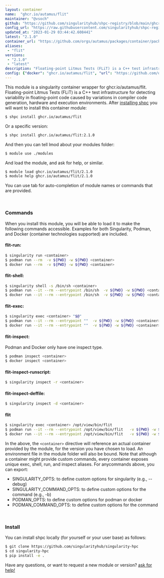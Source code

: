 ```yaml
---
layout: container
name:  "ghcr.io/autamus/flit"
maintainer: "@vsoch"
github: "https://github.com/singularityhub/shpc-registry/blob/main/ghcr.io/autamus/flit/container.yaml"
config_url: "https://raw.githubusercontent.com/singularityhub/shpc-registry/main/ghcr.io/autamus/flit/container.yaml"
updated_at: "2023-01-29 03:44:42.608441"
latest: "2.1.0"
container_url: "https://github.com/orgs/autamus/packages/container/package/flit"
aliases:
 - "flit"
versions:
 - "2.1.0"
 - "latest"
description: "Floating-point Litmus Tests (FLiT) is a C++ test infrastructure for detecting variability in floating-point code caused by variations in compiler code generation, hardware and execution environments."
config: {"docker": "ghcr.io/autamus/flit", "url": "https://github.com/orgs/autamus/packages/container/package/flit", "maintainer": "@vsoch", "description": "Floating-point Litmus Tests (FLiT) is a C++ test infrastructure for detecting variability in floating-point code caused by variations in compiler code generation, hardware and execution environments.", "latest": {"2.1.0": "sha256:c846aae5413546b722576b469b52ce1a52948040b778111cb4de4c8501161354"}, "tags": {"2.1.0": "sha256:c846aae5413546b722576b469b52ce1a52948040b778111cb4de4c8501161354", "latest": "sha256:c846aae5413546b722576b469b52ce1a52948040b778111cb4de4c8501161354"}, "aliases": {"flit": "/opt/view/bin/flit"}}
---
```


This module is a singularity container wrapper for ghcr.io/autamus/flit.
Floating-point Litmus Tests (FLiT) is a C++ test infrastructure for detecting variability in floating-point code caused by variations in compiler code generation, hardware and execution environments.
After [installing shpc](#install) you will want to install this container module:


```bash
$ shpc install ghcr.io/autamus/flit
```

Or a specific version:

```bash
$ shpc install ghcr.io/autamus/flit:2.1.0
```

And then you can tell lmod about your modules folder:

```bash
$ module use ./modules
```

And load the module, and ask for help, or similar.

```bash
$ module load ghcr.io/autamus/flit/2.1.0
$ module help ghcr.io/autamus/flit/2.1.0
```

You can use tab for auto-completion of module names or commands that are provided.

<br>

### Commands

When you install this module, you will be able to load it to make the following commands accessible.
Examples for both Singularity, Podman, and Docker (container technologies supported) are included.

#### flit-run:

```bash
$ singularity run <container>
$ podman run --rm  -v ${PWD} -w ${PWD} <container>
$ docker run --rm  -v ${PWD} -w ${PWD} <container>
```

#### flit-shell:

```bash
$ singularity shell -s /bin/sh <container>
$ podman run --it --rm --entrypoint /bin/sh  -v ${PWD} -w ${PWD} <container>
$ docker run --it --rm --entrypoint /bin/sh  -v ${PWD} -w ${PWD} <container>
```

#### flit-exec:

```bash
$ singularity exec <container> "$@"
$ podman run --it --rm --entrypoint ""  -v ${PWD} -w ${PWD} <container> "$@"
$ docker run --it --rm --entrypoint ""  -v ${PWD} -w ${PWD} <container> "$@"
```

#### flit-inspect:

Podman and Docker only have one inspect type.

```bash
$ podman inspect <container>
$ docker inspect <container>
```

#### flit-inspect-runscript:

```bash
$ singularity inspect -r <container>
```

#### flit-inspect-deffile:

```bash
$ singularity inspect -d <container>
```


#### flit

```bash
$ singularity exec <container> /opt/view/bin/flit
$ podman run --it --rm --entrypoint /opt/view/bin/flit   -v ${PWD} -w ${PWD} <container> -c " $@"
$ docker run --it --rm --entrypoint /opt/view/bin/flit   -v ${PWD} -w ${PWD} <container> -c " $@"
```



In the above, the `<container>` directive will reference an actual container provided
by the module, for the version you have chosen to load. An environment file in the
module folder will also be bound. Note that although a container
might provide custom commands, every container exposes unique exec, shell, run, and
inspect aliases. For anycommands above, you can export:

 - SINGULARITY_OPTS: to define custom options for singularity (e.g., --debug)
 - SINGULARITY_COMMAND_OPTS: to define custom options for the command (e.g., -b)
 - PODMAN_OPTS: to define custom options for podman or docker
 - PODMAN_COMMAND_OPTS: to define custom options for the command

<br>

### Install

You can install shpc locally (for yourself or your user base) as follows:

```bash
$ git clone https://github.com/singularityhub/singularity-hpc
$ cd singularity-hpc
$ pip install -e .
```

Have any questions, or want to request a new module or version? [ask for help!](https://github.com/singularityhub/singularity-hpc/issues)